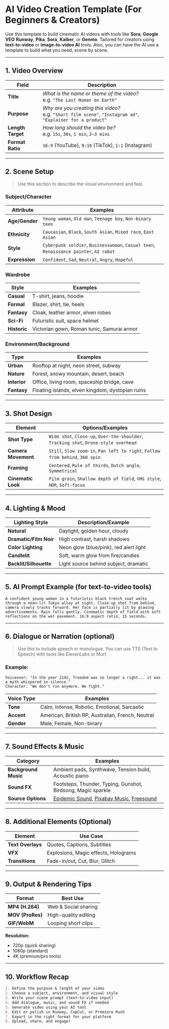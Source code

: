 # AI Video Creation Template (For Beginners & Creators)

Use this template to build cinematic AI videos with tools like **Sora**, **Google VEO** **Runway**, **Pika**, **Sora**, **Kaiber**, or **Genmo**. Tailored for creators using **text-to-video** or **image-to-video AI** tools. Also, you can have the AI use a template to build what you need, scene by scene.

---

## 1. Video Overview

| Field              | Description |
|-------------------|-------------|
| **Title**          | _What is the name or theme of the video?_ <br> e.g. `"The Last Human on Earth"` |
| **Purpose**        | _Why are you creating this video?_ <br> e.g. `"Short film scene"`, `"Instagram ad"`, `"Explainer for a product"` |
| **Length Target**  | _How long should the video be?_ <br> e.g. `15s`, `30s`, `1 min`, `2–3 mins` |
| **Format Ratio**   | `16:9` (YouTube), `9:16` (TikTok), `1:1` (Instagram) |

---

##  2. Scene Setup

> Use this section to describe the visual environment and feel.

### **Subject/Character**
| Attribute         | Examples |
|------------------|----------|
| **Age/Gender**   | `Young woman`, `Old man`, `Teenage boy`, `Non-binary teen` |
| **Ethnicity**     | `Caucasian`, `Black`, `South Asian`, `Mixed race`, `East Asian` |
| **Style**         | `Cyberpunk soldier`, `Businesswoman`, `Casual teen`, `Renaissance painter`, `AI robot` |
| **Expression**    | `Confident`, `Sad`, `Neutral`, `Angry`, `Hopeful` |

### **Wardrobe**
| Style            | Examples |
|------------------|----------|
| **Casual**       | T-shirt, jeans, hoodie |
| **Formal**       | Blazer, shirt, tie, heels |
| **Fantasy**      | Cloak, leather armor, elven robes |
| **Sci-Fi**       | Futuristic suit, space helmet |
| **Historic**     | Victorian gown, Roman tunic, Samurai armor |

### **Environment/Background**
| Type             | Examples |
|------------------|----------|
| **Urban**        | Rooftop at night, neon street, subway |
| **Nature**       | Forest, snowy mountain, desert, beach |
| **Interior**     | Office, living room, spaceship bridge, cave |
| **Fantasy**      | Floating islands, elven kingdom, dystopian ruins |

---

## 3. Shot Design

| Element             | Options/Examples |
|---------------------|------------------|
| **Shot Type**       | `Wide shot`, `Close-up`, `Over-the-shoulder`, `Tracking shot`, `Drone-style overhead` |
| **Camera Movement** | `Still`, `Slow zoom-in`, `Pan left to right`, `Follow from behind`, `360 spin` |
| **Framing**         | `Centered`, `Rule of thirds`, `Dutch angle`, `Symmetrical` |
| **Cinematic Look**  | `Film grain`, `Shallow depth of field`, `VHS style`, `HDR`, `Soft-focus` |

---

## 4. Lighting & Mood

| Lighting Style       | Description/Example |
|----------------------|---------------------|
| **Natural**          | Daylight, golden hour, cloudy |
| **Dramatic/Film Noir** | High contrast, harsh shadows |
| **Color Lighting**   | Neon glow (blue/pink), red alert light |
| **Candlelit**        | Soft, warm glow from fire/candles |
| **Backlit/Silhouette** | Light source behind subject, dramatic |

---

## 5. AI Prompt Example (for text-to-video tools)

```
A confident young woman in a futuristic black trench coat walks through a neon-lit Tokyo alley at night. Close-up shot from behind, camera slowly tracks forward. Her face is partially lit by glowing advertisements. Rain falls gently. Cinematic depth of field with soft reflections on the wet pavement. 16:9 aspect ratio, 15 seconds.
```

---

## 6. Dialogue or Narration (optional)

> Use this to include speech or monologue. You can use TTS (Text to Speech) with tools like ElevenLabs or Murf.

### Example:
```
Voiceover: "In the year 2142, freedom was no longer a right... it was a myth whispered in silence."
Character: "We don't run anymore. We fight."
```

| Voice Type       | Examples |
|------------------|----------|
| **Tone**         | Calm, Intense, Robotic, Emotional, Sarcastic |
| **Accent**       | American, British RP, Australian, French, Neutral |
| **Gender**       | Male, Female, Non-binary |

---

## 7. Sound Effects & Music

| Category           | Examples |
|--------------------|----------|
| **Background Music** | Ambient pads, Synthwave, Tension build, Acoustic piano |
| **Sound FX**        | Footsteps, Thunder, Typing, Gunshot, Birdsong, Magic sparkle |
| **Source Options**  | [Epidemic Sound](https://www.epidemicsound.com), [Pixabay Music](https://pixabay.com/music/), [Freesound](https://freesound.org) |

---

## 8. Additional Elements (Optional)

| Element              | Use Case |
|----------------------|----------|
| **Text Overlays**    | Quotes, Captions, Subtitles |
| **VFX**              | Explosions, Magic effects, Holograms |
| **Transitions**      | Fade-in/out, Cut, Blur, Glitch |

---

## 9. Output & Rendering Tips

| Format           | Best Use |
|------------------|----------|
| **MP4 (H.264)**   | Web & Social sharing |
| **MOV (ProRes)**  | High-quality editing |
| **GIF/WebM**      | Looping short clips |

**Resolution:**  
- 720p (quick sharing)  
- 1080p (standard)  
- 4K (premium/pro tools)

---

## 10. Workflow Recap

```markdown
1. Define the purpose & length of your video
2. Choose a subject, environment, and visual style
3. Write your scene prompt (text-to-video input)
4. Add dialogue, music, and sound FX if needed
5. Generate video using your AI tool
6. Edit or polish in Runway, CapCut, or Premiere Rush
7. Export in the right format for your platform
8. Upload, share, and engage!
```
